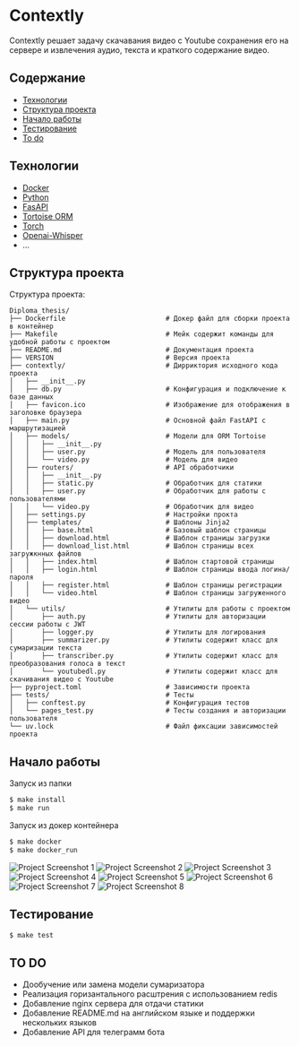 # Contextly
Contextly решает задачу скачавания видеo с Youtube сохранения его на сервере и извлечения аудио, текста и краткого содержание видео.

## Содержание
- [Технологии](#технологии)
- [Структура проекта](#cтруктура-проекта)
- [Начало работы](#начало-работы)
- [Тестирование](#тестирование)
- [To do](#to-do)

## Технологии
- [Docker](https://www.docker.com/)
- [Python](https://www.python.org/)
- [FasAPI](https://fastapi.tiangolo.com/)
- [Tortoise ORM](https://tortoise.github.io/)
- [Torch](https://pytorch.org/)
- [Openai-Whisper](openai-whisper)
- ...

## Структура проекта

Структура проекта:
```
Diploma_thesis/
├── Dockerfile                         # Докер файл для сборки проекта в контейнер
├── Makefile                           # Мейк содержит команды для удобной работы с проектом
├── README.md                          # Документация проекта
├── VERSION                            # Версия проекта
├── contextly/                         # Дирриктория исходного кода проекта
│   ├── __init__.py
│   ├── db.py                          # Конфигурация и подключение к базе данных
│   ├── favicon.ico                    # Изображение для отображения в заголовке браузера
│   ├── main.py                        # Основной файл FastAPI с маршрутизацией
│   ├── models/                        # Модели для ORM Tortoise
│   │   ├── __init__.py
│   │   ├── user.py                    # Модель для пользователя
│   │   └── video.py                   # Модель для видео
│   ├── routers/                       # API обработчики
│   │   ├── __init__.py
│   │   ├── static.py                  # Обработчик для статики
│   │   ├── user.py                    # Обработчик для работы с пользователями
│   │   └── video.py                   # Обработчик для видео
│   ├── settings.py                    # Настройки прокта
│   ├── templates/                     # Шаблоны Jinja2
│   │   ├── base.html                  # Базовый шаблон страницы
│   │   ├── download.html              # Шаблон страницы загрузки
│   │   ├── download_list.html         # Шаблон страницы всех загружкнных файлов
│   │   ├── index.html                 # Шаблон стартовой страницы
│   │   ├── login.html                 # Шаблон страницы ввода логина/пароля
│   │   ├── register.html              # Шаблон страницы регистрации 
│   │   └── video.html                 # Шаблон страницы загруженного видео
│   └── utils/                         # Утилиты для работы с проектом
│       ├── auth.py                    # Утилиты для авторизации сессии работы с JWT
│       ├── logger.py                  # Утилиты для логирования
│       ├── summarizer.py              # Утилиты содержит класс для сумаризации текста
│       ├── transcriber.py             # Утилиты содержит класс для преобразования голоса в текст
│       └── youtubedl.py               # Утилиты содержит класс для скачивания видео с Youtube
├── pyproject.toml                     # Зависимости проекта
├── tests/                             # Тесты
│   ├── conftest.py                    # Конфигурация тестов
│   └── pages_test.py                  # Тесты создания и авторизации пользователя
└── uv.lock                            # Файл фиксации зависимостей проекта
```

## Начало работы
Запуск из папки 
```sh
$ make install
$ make run
```
Запуск из докер контейнера
```sh
$ make docker
$ make docker_run
```
![Project Screenshot 1](images/1.png)
![Project Screenshot 2](images/2.png)
![Project Screenshot 3](images/3.png)
![Project Screenshot 4](images/4.png)
![Project Screenshot 5](images/5.png)
![Project Screenshot 6](images/6.png)
![Project Screenshot 7](images/7.png)
![Project Screenshot 8](images/8.png)

## Тестирование
```sh
$ make test
```

## TO DO
- Дообучение или замена модели сумаризатора
- Реализация горизантального расштрения с использованием redis
- Добавление nginx сервера для отдачи статики
- Добавление README.md на английском языке и поддержки нескольких языков
- Добавление API для телеграмм бота

